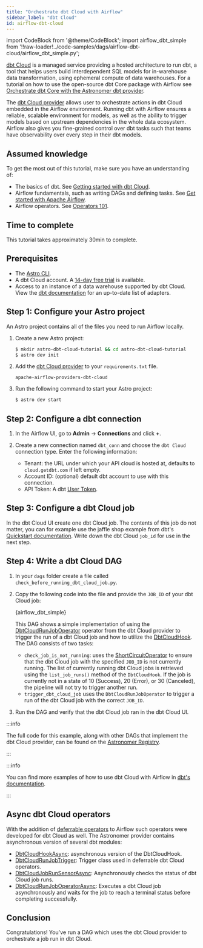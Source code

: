 ```yaml
---
title: "Orchestrate dbt Cloud with Airflow"
sidebar_label: "dbt Cloud"
id: airflow-dbt-cloud
---
```


<head>
  <meta name="description" content="Learn how to use the dbt Cloud Provider to orchestrate dbt Cloud with Airflow." />
  <meta name="og:description" content="Learn how to use the dbt Cloud Provider to orchestrate dbt Cloud with Airflow." />
</head>

import CodeBlock from '@theme/CodeBlock';
import airflow_dbt_simple from '!!raw-loader!../code-samples/dags/airflow-dbt-cloud/airflow_dbt_simple.py';

[dbt Cloud](https://getdbt.com/) is a managed service providing a hosted architecture to run dbt, a tool that helps users build interdependent SQL models for in-warehouse data transformation, using ephemeral compute of data warehouses. For a tutorial on how to use the open-source dbt Core package with Airflow see [Orchestrate dbt Core with the Astronomer dbt provider](airflow-dbt-cosmos.md).

The [dbt Cloud provider](https://registry.astronomer.io/providers/dbt-cloud) allows user to orchestrate actions in dbt Cloud embedded in the Airflow environment. Running dbt with Airflow ensures a reliable, scalable environment for models, as well as the ability to trigger models based on upstream dependencies in the whole data ecosystem. Airflow also gives you fine-grained control over dbt tasks such that teams have observability over every step in their dbt models.

## Assumed knowledge

To get the most out of this tutorial, make sure you have an understanding of:

- The basics of dbt. See [Getting started with dbt Cloud](https://docs.getdbt.com/guides/getting-started).
- Airflow fundamentals, such as writing DAGs and defining tasks. See [Get started with Apache Airflow](get-started-with-airflow.md).
- Airflow operators. See [Operators 101](what-is-an-operator.md).

## Time to complete

This tutorial takes approximately 30min to complete.

## Prerequisites

- The [Astro CLI](https://docs.astronomer.io/astro/cli).
- A dbt Cloud account. A [14-day free trial](https://www.getdbt.com/signup/) is available.
- Access to an instance of a data warehouse supported by dbt Cloud. View the [dbt documentation](https://docs.getdbt.com/docs/supported-data-platforms) for an up-to-date list of adapters.

## Step 1: Configure your Astro project

An Astro project contains all of the files you need to run Airflow locally.

1. Create a new Astro project:

    ```sh
    $ mkdir astro-dbt-cloud-tutorial && cd astro-dbt-cloud-tutorial
    $ astro dev init
    ```

2. Add the [dbt Cloud provider](https://registry.astronomer.io/providers/dbt-cloud) to your `requirements.txt` file.

    ```text
    apache-airflow-providers-dbt-cloud
    ```

3. Run the following command to start your Astro project:

    ```sh
    $ astro dev start
    ```

## Step 2: Configure a dbt connection

1. In the Airflow UI, go to **Admin** -> **Connections** and click **+**. 

2. Create a new connection named `dbt_conn` and choose the `dbt Cloud` connection type. Enter the following information:

    - Tenant: the URL under which your API cloud is hosted at, defaults to `cloud.getdbt.com` if left empty.
    - Account ID: (optional) default dbt account to use with this connection.
    - API Token: A dbt [User Token](https://docs.getdbt.com/docs/dbt-cloud-apis/user-tokens).

## Step 3: Configure a dbt Cloud job

In the dbt Cloud UI create one dbt Cloud job. The contents of this job do not matter, you can for example use the jaffle shop example from dbt's [Quickstart documentation](https://docs.getdbt.com/docs/quickstarts/overview). Write down the dbt Cloud `job_id` for use in the next step.

## Step 4: Write a dbt Cloud DAG

1. In your `dags` folder create a file called `check_before_running_dbt_cloud_job.py`.

2. Copy the following code into the file and provide the `JOB_ID` of your dbt Cloud job:

    <CodeBlock language="python">{airflow_dbt_simple}</CodeBlock>

    This DAG shows a simple implementation of using the [DbtCloudRunJobOperator](https://registry.astronomer.io/providers/dbt-cloud/modules/dbtcloudrunjoboperator) operator from the dbt Cloud provider to trigger the run of a dbt Cloud job and how to utilize the [DbtCloudHook](https://registry.astronomer.io/providers/dbt-cloud/modules/dbtcloudhook). The DAG consists of two tasks:

    - `check_job_is_not_running`: uses the [ShortCircuitOperator](https://registry.astronomer.io/providers/apache-airflow/modules/shortcircuitoperator) to ensure that the dbt Cloud job with the specified `JOB_ID` is not currently running. The list of currently running dbt Cloud jobs is retrieved using the `list_job_runs()` method of the `DbtCloudHook`. If the job is currently not in a state of 10 (Success), 20 (Error), or 30 (Canceled), the pipeline will not try to trigger another run.
    - `trigger_dbt_cloud_job` uses the `DbtCloudRunJobOperator` to trigger a run of the dbt Cloud job with the correct `JOB_ID`.

3. Run the DAG and verify that the dbt Cloud job ran in the dbt Cloud UI.

:::info

The full code for this example, along with other DAGs that implement the dbt Cloud provider, can be found on the [Astronomer Registry](https://registry.astronomer.io/dags?providers=dbt+Cloud&page=1). 

:::

:::info

You can find more examples of how to use dbt Cloud with Airflow in [dbt's documentation](https://docs.getdbt.com/guides/orchestration/airflow-and-dbt-cloud/1-airflow-and-dbt-cloud).

:::

## Async dbt Cloud operators

With the addition of [deferrable operators](deferrable-operators.md) to Airflow such operators were developed for dbt Cloud as well. 
The Astronomer provider contains asynchronous version of several dbt modules:

- [DbtCloudHookAsync](https://registry.astronomer.io/providers/astronomer-providers/modules/dbtcloudhookasync): asynchronous version of the DbtCloudHook.
- [DbtCloudRunJobTrigger](https://registry.astronomer.io/providers/astronomer-providers/modules/dbtcloudrunjobtrigger): Trigger class used in deferrable dbt Cloud operators.
- [DbtCloudJobRunSensorAsync](https://registry.astronomer.io/providers/astronomer-providers/modules/dbtcloudjobrunsensorasync): Asynchronously checks the status of dbt Cloud job runs.
- [DbtCloudRunJobOperatorAsync](https://registry.astronomer.io/providers/astronomer-providers/modules/dbtcloudrunjoboperatorasync): Executes a dbt Cloud job asynchronously and waits for the job to reach a terminal status before completing successfully.

## Conclusion

Congratulations! You've run a DAG which uses the dbt Cloud provider to orchestrate a job run in dbt Cloud.
